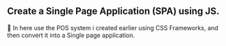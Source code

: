 <h2>Create a Single Page Application (SPA) using JS.</h2>
 In here use the POS system i created earlier using CSS Frameworks, and then convert it into a Single page application.
